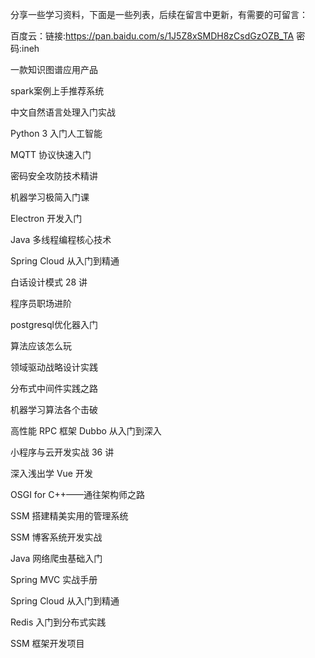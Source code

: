 分享一些学习资料，下面是一些列表，后续在留言中更新，有需要的可留言：

百度云：链接:https://pan.baidu.com/s/1J5Z8xSMDH8zCsdGzOZB_TA  密码:ineh


一款知识图谱应用产品



spark案例上手推荐系统



中文自然语言处理入门实战



Python 3 入门人工智能



MQTT 协议快速入门



密码安全攻防技术精讲



机器学习极简入门课



Electron 开发入门



Java 多线程编程核心技术



Spring Cloud 从入门到精通



白话设计模式 28 讲



程序员职场进阶



postgresql优化器入门



算法应该怎么玩



领域驱动战略设计实践



分布式中间件实践之路



机器学习算法各个击破



高性能 RPC 框架 Dubbo 从入门到深入



小程序与云开发实战 36 讲



深入浅出学 Vue 开发



OSGI for C++——通往架构师之路



SSM 搭建精美实用的管理系统



SSM 博客系统开发实战



Java 网络爬虫基础入门



Spring MVC 实战手册



Spring Cloud 从入门到精通



Redis 入门到分布式实践



SSM 框架开发项目
